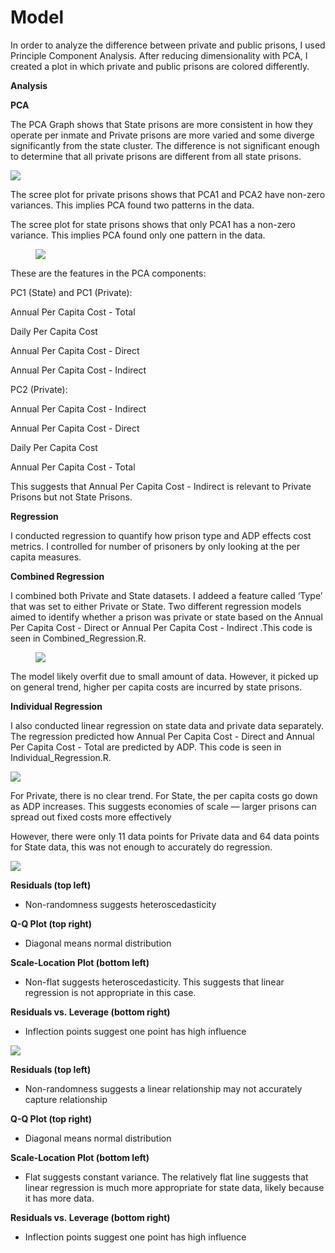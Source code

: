 # Model


In order to analyze the difference between private and public prisons, I
used Principle Component Analysis. After reducing dimensionality with
PCA, I created a plot in which private and public prisons are colored
differently.

**Analysis**

**PCA**

The PCA Graph shows that State prisons are more consistent in how they
operate per inmate and Private prisons are more varied and some diverge
significantly from the state cluster. The difference is not significant
enough to determine that all private prisons are different from all
state prisons.

![](images/PCA_Plot.png)

The scree plot for private prisons shows that PCA1 and PCA2 have
non-zero variances. This implies PCA found two patterns in the data.

The scree plot for state prisons shows that only PCA1 has a non-zero
variance. This implies PCA found only one pattern in the data.

<figure>
<img src="images/Scree_Plot_Private.png" alt="" />
<figcaption aria-hidden="true"><img
src="images/Scree_Plot_State.png" /></figcaption>
</figure>

These are the features in the PCA components:

PC1 (State) and PC1 (Private):

Annual Per Capita Cost - Total

Daily Per Capita Cost

Annual Per Capita Cost - Direct

Annual Per Capita Cost - Indirect

PC2 (Private):

Annual Per Capita Cost - Indirect

Annual Per Capita Cost - Direct

Daily Per Capita Cost

Annual Per Capita Cost - Total

This suggests that Annual Per Capita Cost - Indirect is relevant to
Private Prisons but not State Prisons.

**Regression**

I conducted regression to quantify how prison type and ADP effects cost
metrics. I controlled for number of prisoners by only looking at the per
capita measures.

**Combined Regression**

I combined both Private and State datasets. I addeed a feature called
‘Type’ that was set to either Private or State. Two different regression
models aimed to identify whether a prison was private or state based on
the Annual Per Capita Cost - Direct or Annual Per Capita Cost - Indirect
.This code is seen in Combined_Regression.R.

<figure>
<img src="images/Direct_Cost_Regression.png" alt="" />
<figcaption aria-hidden="true"><img
src="images/Indirect_Cost_Regression.png" /></figcaption>
</figure>

The model likely overfit due to small amount of data. However, it picked
up on general trend, higher per capita costs are incurred by state
prisons. 

**Individual Regression**

I also conducted linear regression on state data and private data
separately. The regression predicted how Annual Per Capita Cost - Direct
and Annual Per Capita Cost - Total are predicted by ADP. This code is
seen in Individual_Regression.R.

![](images/individual_regression_plot1.png)

For Private, there is no clear trend. For State, the per capita costs go
down as ADP increases. This suggests economies of scale — larger prisons
can spread out fixed costs more effectively 

However, there were only 11 data points for Private data and 64 data
points for State data, this was not enough to accurately do regression.

![](images/individual_regression_plot2.png)

**Residuals (top left)**

-   Non-randomness suggests heteroscedasticity

**Q-Q Plot (top right)**

-   Diagonal means normal distribution

**Scale-Location Plot (bottom left)**

-   Non-flat suggests heteroscedasticity. This suggests that linear
    regression is not appropriate in this case.

**Residuals vs. Leverage (bottom right)**

-   Inflection points suggest one point has high influence

![](images/individual_regression_plot3.png)

**Residuals (top left)**

-   Non-randomness suggests a linear relationship may not accurately
    capture relationship

**Q-Q Plot (top right)**

-   Diagonal means normal distribution

**Scale-Location Plot (bottom left)**

-   Flat suggests constant variance. The relatively flat line suggests
    that linear regression is much more appropriate for state data,
    likely because it has more data.

**Residuals vs. Leverage (bottom right)**

-   Inflection points suggest one point has high influence
